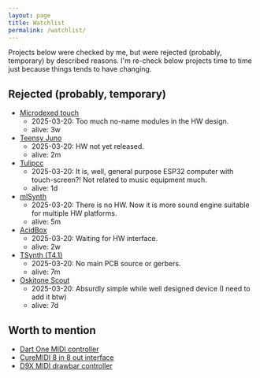 ```yaml
---
layout: page
title: Watchlist
permalink: /watchlist/
---
```


Projects below were checked by me, but were rejected (probably, temporary) by described reasons. I'm re-check below projects time to time just because things tends to have changing.

## Rejected (probably, temporary)
- [Microdexed touch](https://codeberg.org/positionhigh/MicroDexed-touch)
    - 2025-03-20: Too much no-name modules in the HW design.
    - alive: 3w
- [Teensy Juno](https://github.com/wang-edward/teensy-juno)
    - 2025-03-20: HW not yet released.
    - alive: 2m
- [Tulipcc](https://github.com/shorepine/tulipcc)
    - 2025-03-20: It is, well, general purpose ESP32 computer with touch-screen?! Not related to music equipment much.
    - alive: 1d
- [mlSynth](https://github.com/marcel-licence/ml_synth_basic_example)
    - 2025-03-20: There is no HW. Now it is more sound engine suitable for multiple HW platforms.
    - alive: 5m
- [AcidBox](https://github.com/copych/AcidBox)
    - 2025-03-20: Waiting for HW interface.
    - alive: 2w
- [TSynth (T4.1)](https://github.com/ElectroTechnique/TSynth-Teensy4.1)
    - 2025-03-20: No main PCB source or gerbers.
    - alive: 7m
- [Oskitone Scout](https://github.com/oskitone/scout)
    - 2025-03-20: Absurdly simple while well designed device (I need to add it btw)
    - alive: 7d

## Worth to mention
- [Dart One MIDI controller](https://dartmobo.com/dart-one-arduino-open-controller-arcade/)
- [CureMIDI 8 in 8 out interface](https://github.com/keshikan/CureMIDI8)
- [D9X MIDI drawbar controller](https://github.com/ZioGuido/GMLAB_D9X/tree/master)